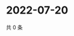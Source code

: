 # 2022-07-20

共 0 条

<!-- BEGIN WEIBO -->
<!-- 最后更新时间 Wed Jul 20 2022 05:14:37 GMT+0800 (China Standard Time) -->

<!-- END WEIBO -->
